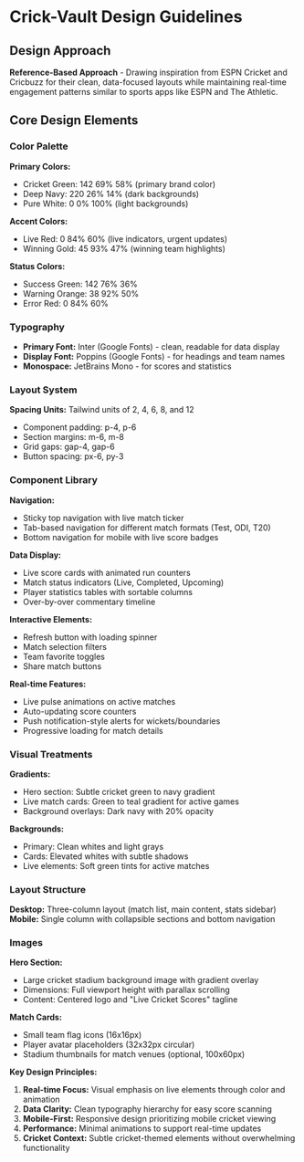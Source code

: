 # Crick-Vault Design Guidelines

## Design Approach
**Reference-Based Approach** - Drawing inspiration from ESPN Cricket and Cricbuzz for their clean, data-focused layouts while maintaining real-time engagement patterns similar to sports apps like ESPN and The Athletic.

## Core Design Elements

### Color Palette
**Primary Colors:**
- Cricket Green: 142 69% 58% (primary brand color)
- Deep Navy: 220 26% 14% (dark backgrounds)
- Pure White: 0 0% 100% (light backgrounds)

**Accent Colors:**
- Live Red: 0 84% 60% (live indicators, urgent updates)
- Winning Gold: 45 93% 47% (winning team highlights)

**Status Colors:**
- Success Green: 142 76% 36%
- Warning Orange: 38 92% 50%
- Error Red: 0 84% 60%

### Typography
- **Primary Font:** Inter (Google Fonts) - clean, readable for data display
- **Display Font:** Poppins (Google Fonts) - for headings and team names
- **Monospace:** JetBrains Mono - for scores and statistics

### Layout System
**Spacing Units:** Tailwind units of 2, 4, 6, 8, and 12
- Component padding: p-4, p-6
- Section margins: m-6, m-8
- Grid gaps: gap-4, gap-6
- Button spacing: px-6, py-3

### Component Library

**Navigation:**
- Sticky top navigation with live match ticker
- Tab-based navigation for different match formats (Test, ODI, T20)
- Bottom navigation for mobile with live score badges

**Data Display:**
- Live score cards with animated run counters
- Match status indicators (Live, Completed, Upcoming)
- Player statistics tables with sortable columns
- Over-by-over commentary timeline

**Interactive Elements:**
- Refresh button with loading spinner
- Match selection filters
- Team favorite toggles
- Share match buttons

**Real-time Features:**
- Live pulse animations on active matches
- Auto-updating score counters
- Push notification-style alerts for wickets/boundaries
- Progressive loading for match details

### Visual Treatments
**Gradients:**
- Hero section: Subtle cricket green to navy gradient
- Live match cards: Green to teal gradient for active games
- Background overlays: Dark navy with 20% opacity

**Backgrounds:**
- Primary: Clean whites and light grays
- Cards: Elevated whites with subtle shadows
- Live elements: Soft green tints for active matches

### Layout Structure
**Desktop:** Three-column layout (match list, main content, stats sidebar)
**Mobile:** Single column with collapsible sections and bottom navigation

### Images
**Hero Section:** 
- Large cricket stadium background image with gradient overlay
- Dimensions: Full viewport height with parallax scrolling
- Content: Centered logo and "Live Cricket Scores" tagline

**Match Cards:**
- Small team flag icons (16x16px)
- Player avatar placeholders (32x32px circular)
- Stadium thumbnails for match venues (optional, 100x60px)

**Key Design Principles:**
1. **Real-time Focus:** Visual emphasis on live elements through color and animation
2. **Data Clarity:** Clean typography hierarchy for easy score scanning
3. **Mobile-First:** Responsive design prioritizing mobile cricket viewing
4. **Performance:** Minimal animations to support real-time updates
5. **Cricket Context:** Subtle cricket-themed elements without overwhelming functionality